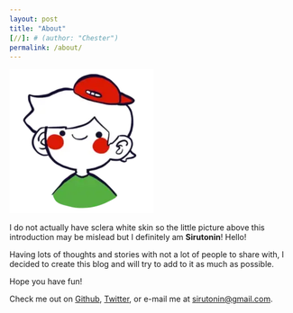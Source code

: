 ```yaml
---
layout: post
title: "About"
[//]: # (author: "Chester")
permalink: /about/
---
```


![Profile Picture](/assets/pics/profilepic.webp)

I do not actually have sclera white skin so the little picture above this introduction may be mislead but I definitely
am **Sirutonin**! Hello!

Having lots of thoughts and stories with not a lot of people to share with, I decided to create this blog
and will try to add to it as much as possible.

Hope you have fun!

Check me out on [Github](https://github.com/siruthesiru), [Twitter](https://twitter.com), or e-mail me at <sirutonin@gmail.com>.

